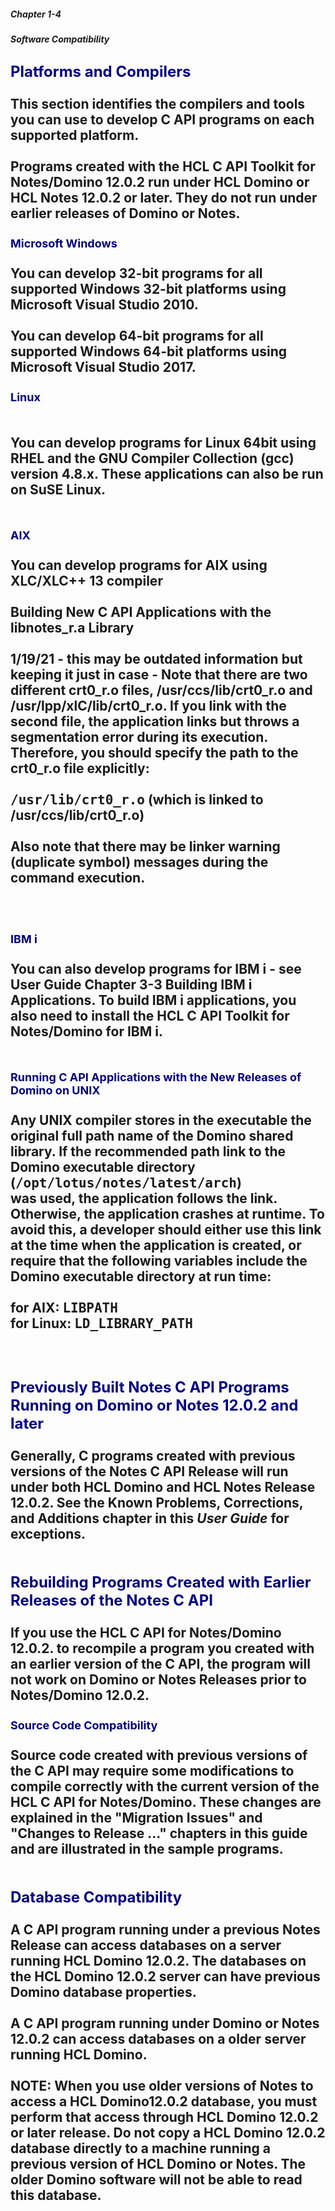 ##### Chapter 1-4
##### Software Compatibility

<b><font size="5" color="#000080">Platforms and Compilers</font></b><br>
<br>
This section identifies the compilers and tools you can use to develop C API programs on each supported platform.<br>
<br>
Programs created with the HCL C API Toolkit for Notes/Domino 12.0.2 run under HCL Domino or HCL Notes 12.0.2 or later. They do not run under earlier releases of Domino or Notes.<br>
<br>
<b><font size="4" color="#000080">Microsoft Windows </font></b><br>
<br>
You can develop 32-bit programs for all supported Windows 32-bit platforms using Microsoft Visual Studio 2010. <br>
<br>
You can develop 64-bit programs for all supported Windows 64-bit platforms using Microsoft Visual Studio 2017. <br>
<br>
<b><font size="4" color="#000080">Linux</font></b><br>
<br>
<br>
You can develop programs for Linux 64bit using RHEL and the GNU Compiler Collection (gcc) version 4.8.x.  These applications can also be run on SuSE Linux.<br>
<br>
<br>
<b><font size="4" color="#000080">AIX</font></b><br>
<br>
You can develop programs for AIX using XLC/XLC++ 13 compiler<br>
<br>
<b>Building New C API Applications with the libnotes_r.a Library</b><br>
<br>
1/19/21 - this may be outdated information but keeping it just in case - Note that there are two different crt0_r.o files, /usr/ccs/lib/crt0_r.o and /usr/lpp/xlC/lib/crt0_r.o. If you link with the second file, the application links but throws a segmentation error during its execution. Therefore, you should specify the path to the crt0_r.o file explicitly:<br>
<br>
<tt>/usr/lib/crt0_r.o</tt> 	(which is linked to /usr/ccs/lib/crt0_r.o)<br>
  	<br>
Also note that there may be linker warning (duplicate symbol) messages during the command execution.<br>
<br>
<br>
<br>
<b><font size="4" color="#000080">IBM i</font></b><br>
<br>
You can also develop programs for IBM i - see User Guide Chapter 3-3 Building IBM i Applications.  To build IBM i applications, you also need to install the HCL C API Toolkit for Notes/Domino for IBM i.<br>
<br>
<br>
<b><font size="4" color="#000080">Running C API Applications with the New Releases of Domino on UNIX</font></b><br>
<br>
Any UNIX compiler stores in the executable the original  full path name of the Domino shared library.  If the recommended path link to the Domino executable directory <br>
	(<tt>/opt/lotus/notes/</tt><tt><b>latest</b></tt><tt>/arch</tt>) <br>
was used, the application follows the link. Otherwise, the application crashes at runtime. To avoid this, a developer should either use this link at the time when the application is created, or require that the following variables include the Domino executable directory at run time:<br>
<br>
for AIX: 		<tt>LIBPATH</tt><br>
for Linux:	<tt>LD_LIBRARY_PATH</tt><br>
<br>
<br>
<br>
<b><font size="5" color="#000080">Previously Built Notes C API Programs Running on Domino or Notes 12.0.2 and later</font></b><br>
<br>
Generally, C programs created with previous versions of the Notes C API Release will run under both HCL Domino and HCL Notes Release 12.0.2.  See the Known Problems, Corrections, and Additions chapter in this <i>User Guide </i>for exceptions.<br>
<br>
<br>
<b><font size="5" color="#000080">Rebuilding Programs Created with Earlier Releases of the Notes C API </font></b><br>
<br>
If you use the HCL C API for Notes/Domino 12.0.2. to recompile a program you created with an earlier version of the C API, the program will not work on Domino or Notes Releases prior to Notes/Domino 12.0.2.<br>
<br>
<b><font size="4" color="#000080">Source Code Compatibility</font></b><br>
<br>
Source code created with previous versions of the C API may require some modifications to compile correctly with the current version of the HCL C API for Notes/Domino. These changes are explained in the &quot;Migration Issues&quot; and &quot;Changes to Release ...&quot; chapters in this guide and are illustrated in the sample programs.  <br>
<br>
<br>
<b><font size="5" color="#000080">Database Compatibility</font></b><br>
<br>
A C API program running under a previous Notes Release can access databases on a server running HCL Domino 12.0.2. The databases on the HCL Domino 12.0.2 server can have previous Domino database properties.<br>
<br>
A C API program  running under Domino or Notes 12.0.2 can access databases on a older server running HCL Domino.<br>
<br>
NOTE: When you use older versions of Notes  to access a HCL Domino12.0.2  database, you must perform that access through HCL Domino 12.0.2 or later release.   Do not copy a HCL Domino 12.0.2 database directly to a machine running a previous version of HCL Domino or Notes. The older Domino software will not be able to read this database.
---

